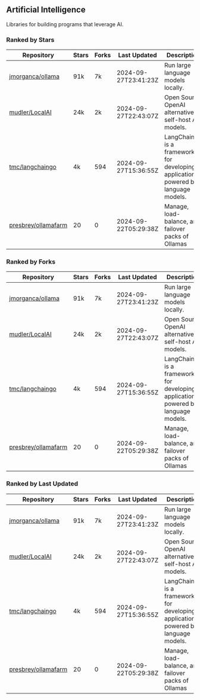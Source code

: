 ## Artificial Intelligence

Libraries for building programs that leverage AI.

### Ranked by Stars

| Repository | Stars | Forks | Last Updated | Description | 
|------------|-------|-------|--------------|-------------|
| [jmorganca/ollama](https://github.com/jmorganca/ollama) | 91k | 7k | 2024-09-27T23:41:23Z |  Run large language models locally. |
| [mudler/LocalAI](https://github.com/mudler/LocalAI) | 24k | 2k | 2024-09-27T22:43:07Z |  Open Source OpenAI alternative, self-host AI models. |
| [tmc/langchaingo](https://github.com/tmc/langchaingo) | 4k | 594 | 2024-09-27T15:36:55Z |  LangChainGo is a framework for developing applications powered by language models. |
| [presbrey/ollamafarm](https://github.com/presbrey/ollamafarm) | 20 | 0 | 2024-09-22T05:29:38Z |  Manage, load-balance, and failover packs of Ollamas |

### Ranked by Forks

| Repository | Stars | Forks | Last Updated | Description | 
|------------|-------|-------|--------------|-------------|
| [jmorganca/ollama](https://github.com/jmorganca/ollama) | 91k | 7k | 2024-09-27T23:41:23Z |  Run large language models locally. |
| [mudler/LocalAI](https://github.com/mudler/LocalAI) | 24k | 2k | 2024-09-27T22:43:07Z |  Open Source OpenAI alternative, self-host AI models. |
| [tmc/langchaingo](https://github.com/tmc/langchaingo) | 4k | 594 | 2024-09-27T15:36:55Z |  LangChainGo is a framework for developing applications powered by language models. |
| [presbrey/ollamafarm](https://github.com/presbrey/ollamafarm) | 20 | 0 | 2024-09-22T05:29:38Z |  Manage, load-balance, and failover packs of Ollamas |

### Ranked by Last Updated

| Repository | Stars | Forks | Last Updated | Description | 
|------------|-------|-------|--------------|-------------|
| [jmorganca/ollama](https://github.com/jmorganca/ollama) | 91k | 7k | 2024-09-27T23:41:23Z |  Run large language models locally. |
| [mudler/LocalAI](https://github.com/mudler/LocalAI) | 24k | 2k | 2024-09-27T22:43:07Z |  Open Source OpenAI alternative, self-host AI models. |
| [tmc/langchaingo](https://github.com/tmc/langchaingo) | 4k | 594 | 2024-09-27T15:36:55Z |  LangChainGo is a framework for developing applications powered by language models. |
| [presbrey/ollamafarm](https://github.com/presbrey/ollamafarm) | 20 | 0 | 2024-09-22T05:29:38Z |  Manage, load-balance, and failover packs of Ollamas |

